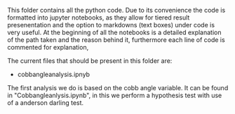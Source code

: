 This folder contains all the python code. Due to its convenience the code is formatted into jupyter notebooks, as they allow for tiered result presenentation and the option to markdowns (text boxes) under code is very useful.
At the beginning of all the notebooks is a detailed explanation of the path taken and the reason behind it, furthermore each line of code is commented for explanation,

The current files that should be present in this folder are:
- cobbangleanalysis.ipnyb

The first analysis we do is based on the cobb angle variable. It can be found in "Cobbangleanlysis.ipynb", in this we perform a hypothesis test with use of a anderson darling test.
